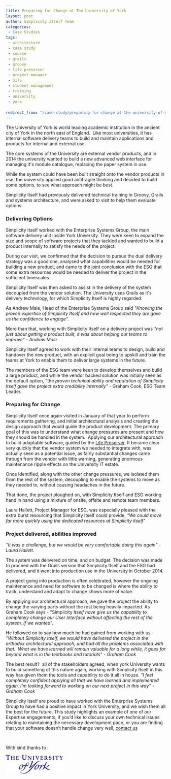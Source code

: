 ```yaml
---
title: Preparing for Change at The University of York
layout: post
author: Simplicity Itself Team
categories:
 - Case Studies
tags:
 - architecture
 - case study
 - course
 - grails
 - groovy
 - life preserver
 - project manager
 - SITS
 - student management
 - training
 - university
 - york

redirect_from: "/case-study/preparing-for-change-at-the-university-of-york.html"
---
```

The University of York is world leading academic institution in the ancient city of York in the north east of England.  Like most universities, it has internal software delivery teams to build and maintain applications and products for internal and external use.

The core systems of the University are external vendor products, and in 2014 the university wanted to build a new advanced web interface for managing it's module catalogue, replacing the paper system in use.

While the system could have been built straight onto the vendor products in use, the university applied good antifragile thinking and decided to build some options, to see what approach might be best.

Simplicity Itself had previously delivered technical training in Groovy, Grails and systems architecture, and were asked to visit to help them evaluate options.
<h3><strong>Delivering Options</strong></h3>
Simplicity Itself worked with the Enterprise Systems Group, the main software delivery unit inside York University. They were keen to expand the size and scope of software projects that they tackled and wanted to build a product internally to satisfy the needs of the project.

During our visit, we confirmed that the decision to pursue the dual delivery strategy was a good one, analysed what capabilities would be needed for building a new product, and came to the joint conclusion with the ESG that some extra resources would be needed to deliver the project in the sufficient timescales.

Simplicity Itself was then asked to assist in the delivery of the system decoupled from the vendor solution. The University uses Grails as it's delivery technology, for which Simplicity Itself is highly regarded.

As Andrew Male, Head of the Enterprise Systems Group said <em>"Knowing the proven expertise of Simplicity Itself and how well respected they are gave us the confidence to engage".</em>

More than that, working with Simplicity Itself on a delivery project was <em>"not just about getting a product built, it was about helping our teams to improve" - Andrew Male</em>

Simplicity Itself agreed to work with their internal teams to design, build and handover the new product, with an explicit goal being to upskill and train the teams at York to enable them to deliver large systems in the future.

The members of the ESG team were keen to develop themselves and build a large product, and while the vendor backed solution was initially seen as the default option, "the<em> proven technical ability and reputation of Simplicity Itself gave the project extra credibility internally"</em> - Graham Cook, ESG Team Leader.
<h3>Preparing for Change</h3>

Simplicity Itself once again visited in January of that year to perform requirements gathering, and initial architectural analysis and creating the design approach that would guide the product development. The primary goal of this was to understand what change pressures are present and how they should be handled in the system.  Applying our architectural approach to build adaptable software, guided by the <a title="What the Life Preserver Tool does, an intro" href="/public/latest-news/what-the-life-preserver-tool-does-an-intro/">Life Preserver</a>, It became clear very quickly that the vendor system we needed to integrate with, was actually seen as a potential issue, as fairly substantial changes came through from the vendor with little warning, generating enormous maintenance ripple effects on the University IT estate.

Once identified, along with the other change pressures, we isolated them from the rest of the system, decoupling to enable the systems to move as they needed to, without causing headaches in the future.

That done, the project ploughed on, with Simplicity Itself and ESG working hand in hand using a mixture of onsite, offsite and remote team members.

Laura Hallett, Project Manager for ESG, was especially pleased with the extra burst resourcing that Simplicity Itself could provide, <em>"We could move far more quickly using the dedicated resources at Simplicity itself"</em>
<h3>Project delivered, abilities improved</h3>
<em>"It was a challenge, but we would be very comfortable doing this again" - Laura Hallett.</em>

The system was delivered on time, and on budget. The decision was made to proceed with the Grails version that Simplicity Itself and the ESG had delivered, and it went into production use in the University in October 2014.

A project going into production is often celebrated, however the ongoing maintenance and need for software to be changed is where the ability to track, understand and adapt to change shows more of value.

By applying our architectural approach, we gave the project the ability to change the varying parts without the rest being heavily impacted. As Graham Cook says - "Simplicity<em> Itself have give us the capability to completely change our User Interface without affecting the rest of the system, if we wanted".</em>

He followed on to say how much he had gained from working with us<em> - "Without Simplicity Itself, we would have delivered the project in the orthodox architectural approach, and had all the problems associated with that.  </em><em>What we have learned will remain valuable for a long while, it goes far beyond what is in the textbooks and tutorials" - Graham Cook</em>

The best result?  all of the stakeholders agreed, when york University wants to build something of this nature again, working with Simplicity Itself in this way has given them the tools and capability to do it all in house. <em>"I feel completely confident applying all that we have learned and implemented again, I'm looking forward to working on our next project in this way" - Graham Cook</em>

Simplicity Itself are proud to have worked with the Enterprise Systems Group to have had a positive impact in York University, and we wish them all the best for the future. This study highlights an example of one of our Expertise engagements, if you’d like to discuss your own technical issues relating to maintaining the necessary development pace, or you are finding that your software doesn’t handle change very well, <a title="Contact Us" href="/contact/">contact us</a>

&nbsp;

With kind thanks to :

<img class="alignnone wp-image-435 size-full" src="/images/clients/univyork.gif" alt="yorkuni" width="180" height="60" />